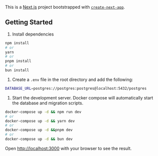 This is a [Next.js](https://nextjs.org) project bootstrapped with [`create-next-app`](https://nextjs.org/docs/app/api-reference/cli/create-next-app).

## Getting Started

1. Install dependencies

```bash
npm install
# or
yarn
# or
pnpm install
# or
bun install
```

1. Create a `.env` file in the root directory and add the following:

```bash
DATABASE_URL=postgres://postgres:postgres@localhost:5432/postgres
```

1. Start the development server. Docker compose will automatically start the database and migration scripts.

```bash
docker-compose up -d && npm run dev
# or
docker-compose up -d && yarn dev
# or
docker-compose up -d &&pnpm dev
# or
docker-compose up -d && bun dev
```

Open [http://localhost:3000](http://localhost:3000) with your browser to see the result.
